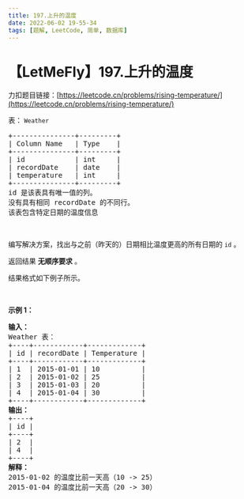 ```yaml
---
title: 197.上升的温度
date: 2022-06-02 19-55-34
tags: [题解, LeetCode, 简单, 数据库]
---
```


# 【LetMeFly】197.上升的温度

力扣题目链接：[https://leetcode.cn/problems/rising-temperature/](https://leetcode.cn/problems/rising-temperature/)

<div class="original__bRMd">
<div>
<p>表：&nbsp;<code>Weather</code></p>

<pre>
+---------------+---------+
| Column Name   | Type    |
+---------------+---------+
| id            | int     |
| recordDate    | date    |
| temperature   | int     |
+---------------+---------+
id 是该表具有唯一值的列。
没有具有相同 recordDate 的不同行。
该表包含特定日期的温度信息</pre>

<p>&nbsp;</p>

<p>编写解决方案，找出与之前（昨天的）日期相比温度更高的所有日期的 <code>id</code> 。</p>

<p>返回结果 <strong>无顺序要求</strong> 。</p>

<p>结果格式如下例子所示。</p>

<p>&nbsp;</p>

<p><strong class="example">示例 1：</strong></p>

<pre>
<strong>输入：</strong>
Weather 表：
+----+------------+-------------+
| id | recordDate | Temperature |
+----+------------+-------------+
| 1  | 2015-01-01 | 10          |
| 2  | 2015-01-02 | 25          |
| 3  | 2015-01-03 | 20          |
| 4  | 2015-01-04 | 30          |
+----+------------+-------------+
<strong>输出：</strong>
+----+
| id |
+----+
| 2  |
| 4  |
+----+
<strong>解释：</strong>
2015-01-02 的温度比前一天高（10 -&gt; 25）
2015-01-04 的温度比前一天高（20 -&gt; 30）</pre>
</div>
</div>


    